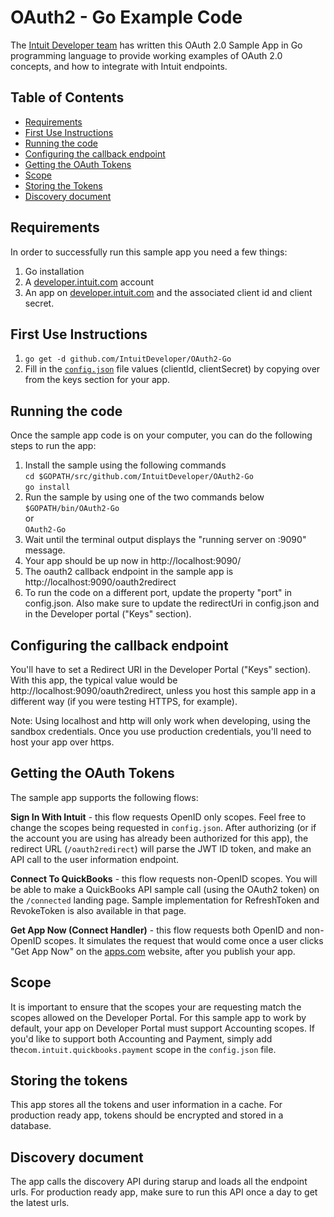 
# OAuth2 - Go Example Code

The [Intuit Developer team](https://developer.intuit.com) has written this OAuth 2.0 Sample App in Go programming language to provide working examples of OAuth 2.0 concepts, and how to integrate with Intuit endpoints.

## Table of Contents

* [Requirements](#requirements)
* [First Use Instructions](#first-use-instructions)
* [Running the code](#running-the-code)
* [Configuring the callback endpoint](#configuring-the-callback-endpoint)
* [Getting the OAuth Tokens](#getting-the-oauth-tokens)
* [Scope](#scope)
* [Storing the Tokens](#storing-the-tokens)
* [Discovery document](#discovery-document)


## Requirements

In order to successfully run this sample app you need a few things:

1. Go installation
2. A [developer.intuit.com](http://developer.intuit.com) account
3. An app on [developer.intuit.com](http://developer.intuit.com) and the associated client id and client secret.
 
## First Use Instructions

1. `go get -d github.com/IntuitDeveloper/OAuth2-Go`
2. Fill in the [`config.json`](github.com/IntuitDeveloper/OAuth2-Go/config.json) file values (clientId, clientSecret) by copying over from the keys section for your app.

## Running the code

Once the sample app code is on your computer, you can do the following steps to run the app:

1. Install the sample using the following commands<br />
	`cd $GOPATH/src/github.com/IntuitDeveloper/OAuth2-Go`<br />
	`go install`<br />
2. Run the sample by using one of the two commands below<br />
	`$GOPATH/bin/OAuth2-Go`<br />
	or <br />
	`OAuth2-Go`<br />
3. Wait until the terminal output displays the "running server on  :9090" message.
4. Your app should be up now in http://localhost:9090/ 
5. The oauth2 callback endpoint in the sample app is http://localhost:9090/oauth2redirect
6. To run the code on a different port, update the property "port" in config.json. Also make sure to update the redirectUri in config.json and in the Developer portal ("Keys" section).

## Configuring the callback endpoint
You'll have to set a Redirect URI in the Developer Portal ("Keys" section). With this app, the typical value would be http://localhost:9090/oauth2redirect, unless you host this sample app in a different way (if you were testing HTTPS, for example).

Note: Using localhost and http will only work when developing, using the sandbox credentials. Once you use production credentials, you'll need to host your app over https.

## Getting the OAuth Tokens

The sample app supports the following flows:

**Sign In With Intuit** - this flow requests OpenID only scopes.  Feel free to change the scopes being requested in `config.json`.  After authorizing (or if the account you are using has already been authorized for this app), the redirect URL (`/oauth2redirect`) will parse the JWT ID token, and make an API call to the user information endpoint.

**Connect To QuickBooks** - this flow requests non-OpenID scopes.  You will be able to make a QuickBooks API sample call (using the OAuth2 token) on the `/connected` landing page. Sample implementation for RefreshToken and RevokeToken is also available in that page.

**Get App Now (Connect Handler)** - this flow requests both OpenID and non-OpenID scopes.  It simulates the request that would come once a user clicks "Get App Now" on the [apps.com](https://apps.com) website, after you publish your app.

## Scope

It is important to ensure that the scopes your are requesting match the scopes allowed on the Developer Portal.  For this sample app to work by default, your app on Developer Portal must support Accounting scopes.  If you'd like to support both Accounting and Payment, simply add the`com.intuit.quickbooks.payment` scope in the `config.json` file.

## Storing the tokens
This app stores all the tokens and user information in a cache. For production ready app, tokens should be encrypted and stored in a database.

## Discovery document
The app calls the discovery API during starup and loads all the endpoint urls. For production ready app, make sure to run this API once a day to get the latest urls.

[ss1]: https://help.developer.intuit.com/s/samplefeedback?cid=9010&repoName=OAuth2-Go
